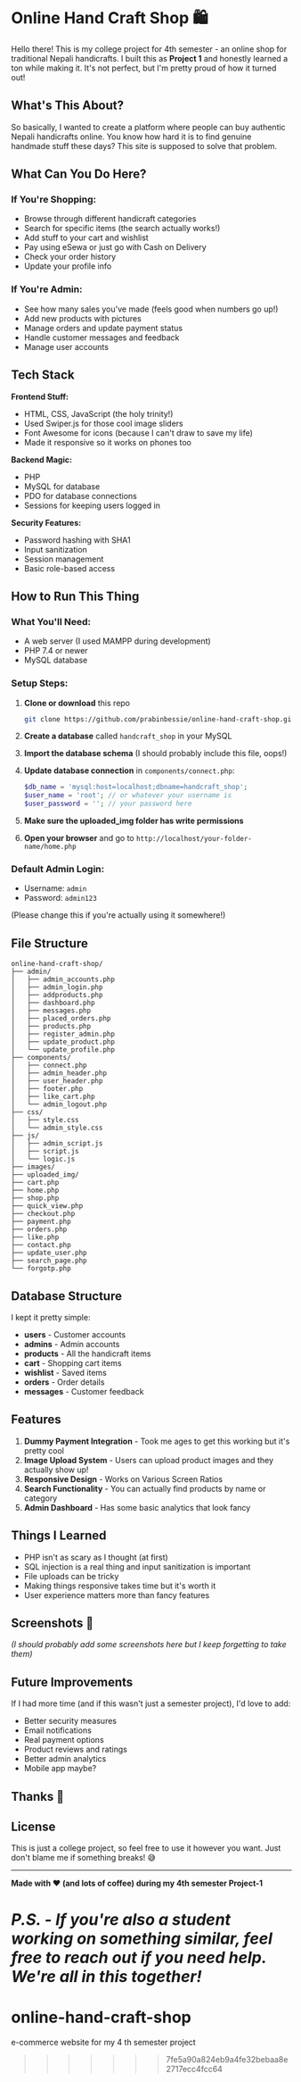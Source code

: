 # Online Hand Craft Shop 🛍️

Hello there! This is my college project for 4th semester - an online shop for traditional Nepali handicrafts. I built this as **Project 1** and honestly learned a ton while making it. It's not perfect, but I'm pretty proud of how it turned out!

## What's This About? 

So basically, I wanted to create a platform where people can buy authentic Nepali handicrafts online. You know how hard it is to find genuine handmade stuff these days? This site is supposed to solve that problem.

## What Can You Do Here? 

### If You're Shopping:
- Browse through different handicraft categories
- Search for specific items (the search actually works!)
- Add stuff to your cart and wishlist
- Pay using eSewa or just go with Cash on Delivery
- Check your order history
- Update your profile info

### If You're Admin:
- See how many sales you've made (feels good when numbers go up!)
- Add new products with pictures
- Manage orders and update payment status
- Handle customer messages and feedback
- Manage user accounts

## Tech Stack 

**Frontend Stuff:**
- HTML, CSS, JavaScript (the holy trinity!)
- Used Swiper.js for those cool image sliders
- Font Awesome for icons (because I can't draw to save my life)
- Made it responsive so it works on phones too

**Backend Magic:**
- PHP 
- MySQL for database 
- PDO for database connections 
- Sessions for keeping users logged in

**Security Features:**
- Password hashing with SHA1 
- Input sanitization
- Session management
- Basic role-based access

## How to Run This Thing 

### What You'll Need:
- A web server (I used MAMPP during development)
- PHP 7.4 or newer
- MySQL database

### Setup Steps:
1. **Clone or download** this repo
   ```bash
   git clone https://github.com/prabinbessie/online-hand-craft-shop.git
   ```

2. **Create a database** called `handcraft_shop` in your MySQL

3. **Import the database schema** (I should probably include this file, oops!)

4. **Update database connection** in `components/connect.php`:
   ```php
   $db_name = 'mysql:host=localhost;dbname=handcraft_shop';
   $user_name = 'root'; // or whatever your username is
   $user_password = ''; // your password here
   ```

5. **Make sure the uploaded_img folder has write permissions** 

6. **Open your browser** and go to `http://localhost/your-folder-name/home.php`

### Default Admin Login:
- Username: `admin`
- Password: `admin123`

(Please change this if you're actually using it somewhere!)

## File Structure 

```
online-hand-craft-shop/
├── admin/
│   ├── admin_accounts.php
│   ├── admin_login.php
│   ├── addproducts.php
│   ├── dashboard.php
│   ├── messages.php
│   ├── placed_orders.php
│   ├── products.php
│   ├── register_admin.php
│   ├── update_product.php
│   └── update_profile.php
├── components/
│   ├── connect.php
│   ├── admin_header.php
│   ├── user_header.php
│   ├── footer.php
│   ├── like_cart.php
│   └── admin_logout.php
├── css/
│   ├── style.css
│   └── admin_style.css
├── js/
│   ├── admin_script.js
│   ├── script.js
│   └── logic.js
├── images/
├── uploaded_img/
├── cart.php
├── home.php
├── shop.php
├── quick_view.php
├── checkout.php
├── payment.php
├── orders.php
├── like.php
├── contact.php
├── update_user.php
├── search_page.php
└── forgotp.php
```

## Database Structure 

I kept it pretty simple:

- **users** - Customer accounts
- **admins** - Admin accounts
- **products** - All the handicraft items
- **cart** - Shopping cart items
- **wishlist** - Saved items
- **orders** - Order details
- **messages** - Customer feedback

## Features 

1. **Dummy Payment  Integration** - Took me ages to get this working but it's pretty cool
2. **Image Upload System** - Users can upload product images and they actually show up!
3. **Responsive Design** - Works on Various Screen Ratios
4. **Search Functionality** - You can actually find products by name or category
5. **Admin Dashboard** - Has some basic analytics that look fancy

## Things I Learned 

- PHP isn't as scary as I thought (at first)
- SQL injection is a real thing and input sanitization is important
- File uploads can be tricky
- Making things responsive takes time but it's worth it
- User experience matters more than fancy features


## Screenshots 📸

*(I should probably add some screenshots here but I keep forgetting to take them)*

## Future Improvements 

If I had more time (and if this wasn't just a semester project), I'd love to add:
- Better security measures
- Email notifications
- Real payment options
- Product reviews and ratings
- Better admin analytics
- Mobile app maybe?

## Thanks 🙏



## License

This is just a college project, so feel free to use it however you want. Just don't blame me if something breaks! 😅

---

**Made with ❤️ (and lots of coffee) during my 4th semester Project-1**

*P.S. - If you're also a student working on something similar, feel free to reach out if you need help. We're all in this together!*
=======
# online-hand-craft-shop
e-commerce website  for my 4 th semester project 
>>>>>>> 7fe5a90a824eb9a4fe32bebaa8e2717ecc4fcc64
